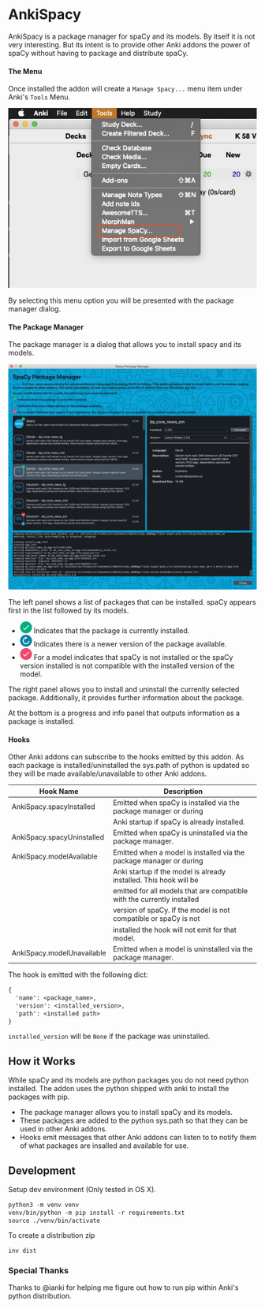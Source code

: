 # AnkiSpacy

AnkiSpacy is a package manager for spaCy and its models. By itself it is not very interesting.
But its intent is to provide other Anki addons the power of spaCy without having to package and
distribute spaCy.

#### The Menu
Once installed the addon will create a `Manage Spacy...` menu item under Anki's `Tools` Menu.

![](./resources/ToolsMenu.jpg)

By selecting this menu option you will be presented with the package manager dialog.

#### The Package Manager
The package manager is a dialog that allows you to install spacy and its models. 

![](./resources/PackageManager.jpg)

The left panel shows a list of packages that can be installed. spaCy appears first in the 
list followed by its models. 

* <img src="src/ui/resources/checkmark.png" width="24"/> Indicates that the package is currently 
        installed.
* <img src="src/ui/resources/refresh.png" width="24"/> Indicates there is a newer version of the 
        package available.
* <img src="src/ui/resources/incompatible.png" width="24"/> For a model indicates that spaCy is not
        installed or the spaCy version installed is not compatible with the installed version of
        the model.

The right panel allows you to install and uninstall the currently selected package.
Additionally, it provides further information about the package.

At the bottom is a progress and info panel that outputs information as a package is installed.

#### Hooks

Other Anki addons can subscribe to the hooks emitted by this addon. As each package is 
installed/uninstalled the sys.path of python is updated so they will be made
available/unavailable to other Anki addons.

|Hook Name                 |Description|
|--------------------------|-----------| 
|AnkiSpacy.spacyInstalled  |Emitted when spaCy is installed via the package manager or during 
|                          |Anki startup if spaCy is already installed.|
|AnkiSpacy.spacyUninstalled|Emitted when spaCy is uninstalled via the package manager.|
|AnkiSpacy.modelAvailable  |Emitted when a model is installed via the package manager or during
|                          |Anki startup if the model is already installed. This hook will be
|                          |emitted for all models that are compatible with the currently installed
|                          |version of spaCy. If the model is not compatible or spaCy is not
|                          |installed the hook will not emit for that model.|
|AnkiSpacy.modelUnavailable|Emitted when a model is uninstalled via the package manager.|

The hook is emitted with the following dict:

```
{
  'name': <package_name>,
  'version': <installed_version>,
  'path': <installed path>
}
```

`installed_version` will be `None` if the package was uninstalled.


## How it Works

While spaCy and its models are python packages you do not need python installed. 
The addon uses the python shipped with anki to install the packages with pip.

* The package manager allows you to install spaCy and its models.
* These packages are added to the python sys.path so that they can be used in other Anki addons.
* Hooks emit messages that other Anki addons can listen to to notify them of what packages are
insalled and available for use.


## Development
Setup dev environment (Only tested in OS X).
```
python3 -m venv venv
venv/bin/python -m pip install -r requirements.txt
source ./venv/bin/activate
```

To create a distribution zip
```
inv dist
```

### Special Thanks
Thanks to @ianki for helping me figure out how to run pip within Anki's python distribution.

